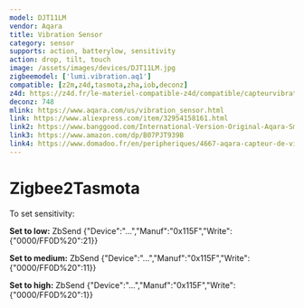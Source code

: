 ```yaml
---
model: DJT11LM
vendor: Aqara
title: Vibration Sensor
category: sensor
supports: action, batterylow, sensitivity 
action: drop, tilt, touch
image: /assets/images/devices/DJT11LM.jpg
zigbeemodel: ['lumi.vibration.aq1']
compatible: [z2m,z4d,tasmota,zha,iob,deconz]
z4d: https://z4d.fr/le-materiel-compatible-z4d/compatible/capteurvibration
deconz: 748
mlink: https://www.aqara.com/us/vibration_sensor.html
link: https://www.aliexpress.com/item/32954158161.html
link2: https://www.banggood.com/International-Version-Original-Aqara-Smart-Motion-Sensor-Smart-Home-Vibration-Detection-Alarm-p-1510741.html
link3: https://www.amazon.com/dp/B07PJT939B
link4: https://www.domadoo.fr/en/peripheriques/4667-aqara-capteur-de-vibration-zigbee-192784000113.html
---
```


# Zigbee2Tasmota
To set sensitivity:

**Set to low:**
ZbSend {"Device":"...","Manuf":"0x115F","Write":{"0000/FF0D%20":21}}

**Set to medium:**
ZbSend {"Device":"...","Manuf":"0x115F","Write":{"0000/FF0D%20":11}}

**Set to high:**
ZbSend {"Device":"...","Manuf":"0x115F","Write":{"0000/FF0D%20":1}}




